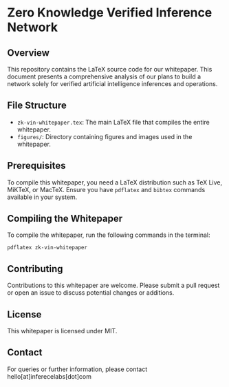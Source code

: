 
# Zero Knowledge Verified Inference Network

## Overview
This repository contains the LaTeX source code for our whitepaper. This document presents a comprehensive analysis of our plans to build a network solely for verified artificial intelligence inferences and operations.

## File Structure
- `zk-vin-whitepaper.tex`: The main LaTeX file that compiles the entire whitepaper.
- `figures/`: Directory containing figures and images used in the whitepaper.

## Prerequisites
To compile this whitepaper, you need a LaTeX distribution such as TeX Live, MiKTeX, or MacTeX. Ensure you have `pdflatex` and `bibtex` commands available in your system.

## Compiling the Whitepaper
To compile the whitepaper, run the following commands in the terminal:

```
pdflatex zk-vin-whitepaper
```

## Contributing
Contributions to this whitepaper are welcome. Please submit a pull request or open an issue to discuss potential changes or additions.

## License
This whitepaper is licensed under MIT.

## Contact
For queries or further information, please contact hello[at]inferecelabs[dot]com
